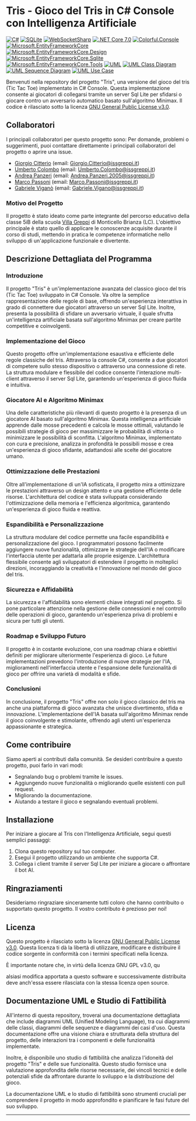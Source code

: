 # Tris - Gioco del Tris in C# Console con Intelligenza Artificiale

[![C#](https://img.shields.io/badge/C%23-FFA500.svg?style=for-the-badge&logo=c-sharp&logoColor=white)](https://docs.microsoft.com/en-us/dotnet/csharp/)
[![SQLite](https://img.shields.io/badge/SQLite-800000.svg?style=for-the-badge&logo=sqlite&logoColor=white)](https://www.sqlite.org/index.html)
[![WebSocketSharp](https://img.shields.io/badge/WebSocketSharp-32CD32.svg?style=for-the-badge)](https://github.com/sta/websocket-sharp)
[![.NET Core 7.0](https://img.shields.io/badge/.NET_Core-FF1493.svg?style=for-the-badge&logo=.net&logoColor=white)](https://dotnet.microsoft.com/download/dotnet/3.1)
[![Colorful.Console](https://img.shields.io/badge/Colorful.Console-00FFFF.svg?style=for-the-badge)](https://github.com/tomakita/Colorful.Console)
[![Microsoft.EntityFrameworkCore](https://img.shields.io/badge/Microsoft.EntityFrameworkCore-7FFF00.svg?style=for-the-badge)](https://docs.microsoft.com/en-us/ef/)
[![Microsoft.EntityFrameworkCore.Design](https://img.shields.io/badge/Microsoft.EntityFrameworkCore.Design-DC143C.svg?style=for-the-badge)](https://docs.microsoft.com/en-us/ef/)
[![Microsoft.EntityFrameworkCore.Sqlite](https://img.shields.io/badge/Microsoft.EntityFrameworkCore.Sqlite-4682B4.svg?style=for-the-badge)](https://docs.microsoft.com/en-us/ef/)
[![Microsoft.EntityFrameworkCore.Tools](https://img.shields.io/badge/Microsoft.EntityFrameworkCore.Tools-9400D3.svg?style=for-the-badge)](https://docs.microsoft.com/en-us/ef/)
[![UML](https://img.shields.io/badge/UML-000080.svg?style=for-the-badge)](https://en.wikipedia.org/wiki/Unified_Modeling_Language)
[![UML Class Diagram](https://img.shields.io/badge/UML_Class_Diagram-008080.svg?style=for-the-badge)](https://en.wikipedia.org/wiki/Class_diagram)
[![UML Sequence Diagram](https://img.shields.io/badge/UML_Sequence_Diagram-800080.svg?style=for-the-badge)](https://en.wikipedia.org/wiki/Sequence_diagram)
[![UML Use Case](https://img.shields.io/badge/UML_Use_Case-FFFF00.svg?style=for-the-badge)](https://en.wikipedia.org/wiki/Use_case_diagram)


Benvenuti nella repository del progetto "Tris", una versione del gioco del tris (Tic Tac Toe) implementato in C# Console. Questa implementazione consente ai giocatori di collegarsi tramite un server Sql Lite per sfidarsi o giocare contro un avversario automatico basato sull'algoritmo Minimax. Il codice è rilasciato sotto la licenza [GNU General Public License v3.0](https://opensource.org/licenses/GPL-3.0).

## Collaboratori

I principali collaboratori per questo progetto sono:
Per domande, problemi o suggerimenti, puoi contattare direttamente i principali collaboratori del progetto o aprire una issue.
- [Giorgio Citterio](https://github.com/GiorgioCitterio) (email: Giorgio.Citterio@issgreppi.it)
- [Umberto Colombo](https://github.com/umbecol) (email: Umberto.Colombo@issgreppi.it)
- [Andrea Panzeri](https://github.com/AndreaPanzeri) (email: Andrea.Panzeri.2005@issgreppi.it)
- [Marco Passoni](https://github.com/MarcoPassoni) (email: Marco.Passoni@issgreppi.it)
- [Gabriele Viganò](https://github.com/GabrieleViga) (email: Gabriele.Vigano@issgreppi.it)

### Motivo del Progetto

Il progetto è stato ideato come parte integrante del percorso educativo della classe 5iB della scuola [Villa Greppi](https://istitutogreppi.edu.it/) di Monticello Brianza (LC). L'obiettivo principale è stato quello di applicare le conoscenze acquisite durante il corso di studi, mettendo in pratica le competenze informatiche nello sviluppo di un'applicazione funzionale e divertente.

## Descrizione Dettagliata del Programma

### Introduzione
Il progetto "Tris" è un'implementazione avanzata del classico gioco del tris (Tic Tac Toe) sviluppato in C# Console. Va oltre la semplice rappresentazione delle regole di base, offrendo un'esperienza interattiva in grado di connettere due giocatori attraverso un server Sql Lite. Inoltre, presenta la possibilità di sfidare un avversario virtuale, il quale sfrutta un'intelligenza artificiale basata sull'algoritmo Minimax per creare partite competitive e coinvolgenti.

### Implementazione del Gioco
Questo progetto offre un'implementazione esaustiva e efficiente delle regole classiche del tris. Attraverso la console C#, consente a due giocatori di competere sullo stesso dispositivo o attraverso una connessione di rete. La struttura modulare e flessibile del codice consente l'interazione multi-client attraverso il server Sql Lite, garantendo un'esperienza di gioco fluida e intuitiva.

### Giocatore AI e Algoritmo Minimax
Una delle caratteristiche più rilevanti di questo progetto è la presenza di un giocatore AI basato sull'algoritmo Minimax. Questa intelligenza artificiale apprende dalle mosse precedenti e calcola le mosse ottimali, valutando le possibili strategie di gioco per massimizzare le probabilità di vittoria o minimizzare le possibilità di sconfitta. L'algoritmo Minimax, implementato con cura e precisione, analizza in profondità le possibili mosse e crea un'esperienza di gioco sfidante, adattandosi alle scelte del giocatore umano.

### Ottimizzazione delle Prestazioni
Oltre all'implementazione di un'IA sofisticata, il progetto mira a ottimizzare le prestazioni attraverso un design attento e una gestione efficiente delle risorse. L'architettura del codice è stata sviluppata considerando l'ottimizzazione della memoria e l'efficienza algoritmica, garantendo un'esperienza di gioco fluida e reattiva.

### Espandibilità e Personalizzazione
La struttura modulare del codice permette una facile espandibilità e personalizzazione del gioco. I programmatori possono facilmente aggiungere nuove funzionalità, ottimizzare le strategie dell'IA o modificare l'interfaccia utente per adattarla alle proprie esigenze. L'architettura flessibile consente agli sviluppatori di estendere il progetto in molteplici direzioni, incoraggiando la creatività e l'innovazione nel mondo del gioco del tris.

### Sicurezza e Affidabilità
La sicurezza e l'affidabilità sono elementi chiave integrati nel progetto. Si pone particolare attenzione nella gestione delle connessioni e nel controllo delle operazioni di gioco, garantendo un'esperienza priva di problemi e sicura per tutti gli utenti.

### Roadmap e Sviluppo Futuro
Il progetto è in costante evoluzione, con una roadmap chiara e obiettivi definiti per migliorare ulteriormente l'esperienza di gioco. Le future implementazioni prevedono l'introduzione di nuove strategie per l'IA, miglioramenti nell'interfaccia utente e l'espansione delle funzionalità di gioco per offrire una varietà di modalità e sfide.

### Conclusioni
In conclusione, il progetto "Tris" offre non solo il gioco classico del tris ma anche una piattaforma di gioco avanzata che unisce divertimento, sfida e innovazione. L'implementazione dell'IA basata sull'algoritmo Minimax rende il gioco coinvolgente e stimolante, offrendo agli utenti un'esperienza appassionante e strategica.

## Come contribuire

Siamo aperti ai contributi dalla comunità. Se desideri contribuire a questo progetto, puoi farlo in vari modi:

- Segnalando bug o problemi tramite le issues.
- Aggiungendo nuove funzionalità o migliorando quelle esistenti con pull request.
- Migliorando la documentazione.
- Aiutando a testare il gioco e segnalando eventuali problemi.

## Installazione

Per iniziare a giocare al Tris con l'Intelligenza Artificiale, segui questi semplici passaggi:

1. Clona questo repository sul tuo computer.
2. Esegui il progetto utilizzando un ambiente che supporta C#.
3. Collega i client tramite il server Sql Lite per iniziare a giocare o affrontare il bot AI.

## Ringraziamenti

Desideriamo ringraziare sinceramente tutti coloro che hanno contribuito o supportato questo progetto. Il vostro contributo è prezioso per noi!

## Licenza

Questo progetto è rilasciato sotto la licenza [GNU General Public License v3.0](https://opensource.org/licenses/GPL-3.0). Questa licenza ti dà la libertà di utilizzare, modificare e distribuire il codice sorgente in conformità con i termini specificati nella licenza.

È importante notare che, in virtù della licenza GNU GPL v3.0, qu

alsiasi modifica apportata a questo software e successivamente distribuita deve anch'essa essere rilasciata con la stessa licenza open source.

## Documentazione UML e Studio di Fattibilità

All'interno di questa repository, troverai una documentazione dettagliata che include diagrammi UML (Unified Modeling Language), tra cui diagrammi delle classi, diagrammi delle sequenze e diagrammi dei casi d'uso. Questa documentazione offre una visione chiara e strutturata della struttura del progetto, delle interazioni tra i componenti e delle funzionalità implementate.

Inoltre, è disponibile uno studio di fattibilità che analizza l'idoneità del progetto "Tris" e delle sue funzionalità. Questo studio fornisce una valutazione approfondita delle risorse necessarie, dei vincoli tecnici e delle potenziali sfide da affrontare durante lo sviluppo e la distribuzione del gioco.

La documentazione UML e lo studio di fattibilità sono strumenti cruciali per comprendere il progetto in modo approfondito e pianificare le fasi future del suo sviluppo.

---
